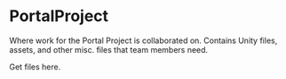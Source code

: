 # PortalProject
Where work for the Portal Project is collaborated on. Contains Unity files, assets, and other misc. files that team members need.

Get files here.
